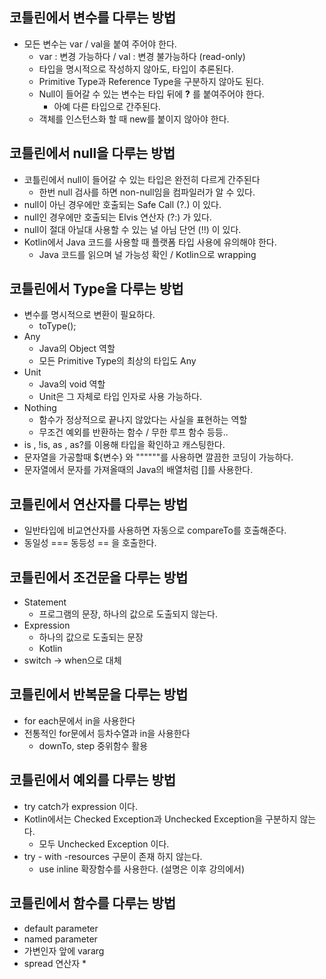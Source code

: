 ## 코틀린에서 변수를 다루는 방법
- 모든 변수는 var / val을 붙여 주어야 한다.
	- var : 변경 가능하다 / val : 변경 불가능하다 (read-only)
	- 타입을 명시적으로 작성하지 않아도, 타입이 추론된다.
	- Primitive Type과 Reference Type을 구분하지 않아도 된다.
	- Null이 들어갈 수 있는 변수는 타입 뒤에 **?** 를 붙여주어야 한다.
		- 아예 다른 타입으로 간주된다.
	- 객체를 인스턴스화 할 때 new를 붙이지 않아야 한다.

## 코틀린에서 null을 다루는 방법
- 코틀린에서 null이 들어갈 수 있는 타입은 완전히 다르게 간주된다
	- 한번 null 검사를 하면 non-null임을 컴파일러가 알 수 있다.
- null이 아닌 경우에만 호출되는 Safe Call (?.) 이 있다.
- null인 경우에만 호출되는 Elvis 연산자 (?:) 가 있다.
- null이 절대 아닐대 사용할 수 있는 널 아님 단언 (!!) 이 있다.
- Kotlin에서 Java 코드를 사용할 때 플랫폼 타입 사용에 유의해야 한다.
	- Java 코드를 읽으며 널 가능성 확인 / Kotlin으로 wrapping

## 코틀린에서 Type을 다루는 방법
- 변수를 명시적으로 변환이 필요하다.
	- toType();
- Any
	- Java의 Object 역할
	- 모든 Primitive Type의 최상의 타입도 Any
- Unit
	- Java의 void 역할
	- Unit은 그 자체로 타입 인자로 사용 가능하다.
- Nothing
	- 함수가 정상적으로 끝나지 않았다는 사실을 표현하는 역할
	- 무조건 예외를 반환하는 함수 / 무한 루프 함수 등등..
- is , !is, as , as?를 이용해 타입을 확인하고 캐스팅한다.
- 문자열을 가공할때 ${변수} 와 """"""를 사용하면 깔끔한 코딩이 가능하다.
- 문자열에서 문자를 가져올때의 Java의 배열처럼 []를 사용한다.

## 코틀린에서 연산자를 다루는 방법
- 일반타입에 비교연산자를 사용하면 자동으로 compareTo를 호출해준다.
- 동일성 === 동등성 == 을 호출한다.

## 코틀린에서 조건문을 다루는 방법
- Statement
	- 프로그램의 문장, 하나의 값으로 도출되지 않는다.
- Expression
	- 하나의 값으로 도출되는 문장
	- Kotlin
- switch -> when으로 대체

## 코틀린에서 반복문을 다루는 방법
- for each문에서 in을 사용한다
- 전통적인 for문에서 등차수열과 in을 사용한다
	- downTo, step 중위함수 활용

## 코틀린에서 예외를 다루는 방법
- try catch가 expression 이다.
- Kotlin에서는 Checked Exception과 Unchecked Exception을 구분하지 않는다.
	- 모두 Unchecked Exception 이다.
- try - with -resources 구문이 존재 하지 않는다.
	- use inline 확장함수를 사용한다. (설명은 이후 강의에서)

## 코틀린에서 함수를 다루는 방법  
- default parameter
- named parameter
- 가변인자 앞에 vararg
- spread 연산자 *